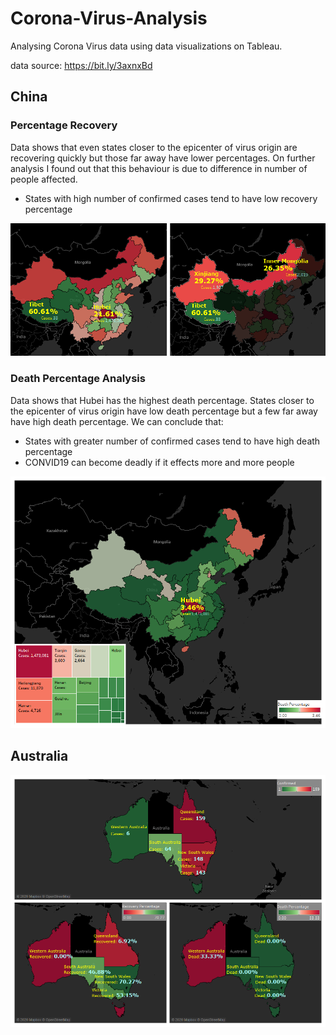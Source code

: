 # Corona-Virus-Analysis
Analysing Corona Virus data using data visualizations on Tableau.

data source: https://bit.ly/3axnxBd

## China
### Percentage Recovery 
Data shows that even states closer to the epicenter of virus origin are recovering quickly but those far away have lower percentages. On further analysis I found out that this behaviour is due to difference in number of people affected.
- States with high number of confirmed cases tend to have low recovery percentage

![percentage recovery](graphics/China%20Recovery%20Percentage.png)

### Death Percentage Analysis
Data shows that Hubei has the highest death percentage. States closer to the epicenter of virus origin have low death percentage but a few far away have high death percentage.
We can conclude that:
- States with greater number of confirmed cases tend to have high death percentage
- CONVID19 can become deadly if it effects more and more people

![death recovery](graphics/Death_percentage_analysis_china.PNG.png)

## Australia

![Australia Analysis](graphics/Australia%20Analysis.png)
